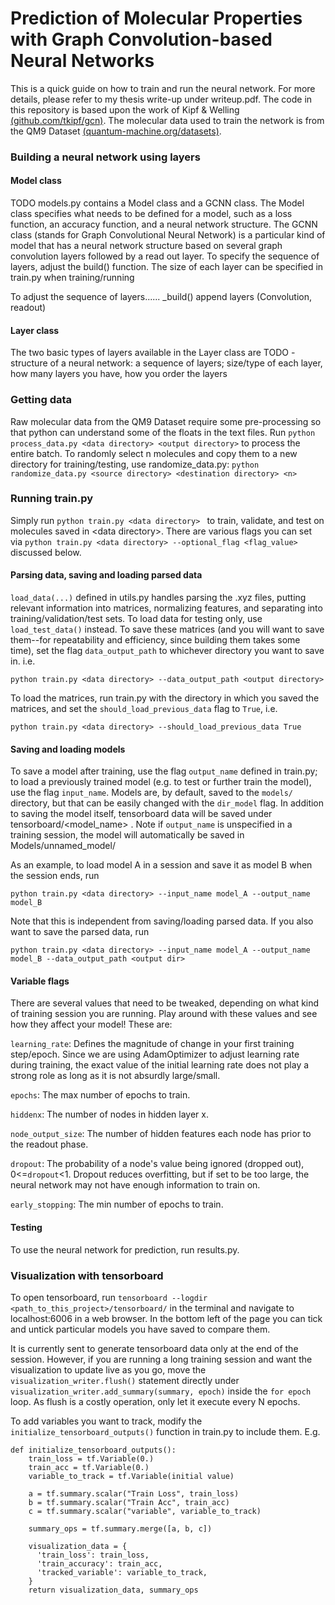 # Prediction of Molecular Properties with Graph Convolution-based Neural Networks

This is a quick guide on how to train and run the neural network. For more details, please refer to my thesis write-up under writeup.pdf. The code in this repository is based upon the work of Kipf & Welling [(github.com/tkipf/gcn)](github.com/tkipf/gcn). The molecular data used to train the network is from the QM9 Dataset [(quantum-machine.org/datasets)](quantum-machine.org/datasets).



### Building a neural network using layers

#### Model class
TODO
models.py contains a Model class and a GCNN class. The Model class specifies what needs to be defined for a model, such as a loss function, an accuracy function, and a neural network structure. The GCNN class (stands for Graph Convolutional Neural Network) is a particular kind of model that has a neural network structure based on several graph convolution layers followed by a read out layer. To specify the sequence of layers, adjust the build() function. The size of each layer can be specified in train.py when training/running



To adjust the sequence of layers......
_build()
append layers (Convolution, readout)



#### Layer class
The two basic types of layers available in the Layer class are 
TODO -structure of a neural network: a sequence of layers; size/type of each layer, how many layers you have, how you order the layers


### Getting data
Raw molecular data from the QM9 Dataset require some pre-processing so that python can understand some of the floats in the text files. Run `python process_data.py <data directory> <output directory>` to process the entire batch. To randomly select n molecules and copy them to a new directory for training/testing, use randomize_data.py: 
```python randomize_data.py <source directory> <destination directory> <n>```



### Running train.py
Simply run ```python train.py <data directory> ``` to train, validate, and test on molecules saved in \<data directory\>. There are various flags you can set via ```python train.py <data directory> --optional_flag <flag_value>``` discussed below. 



#### Parsing data, saving and loading parsed data
`load_data(...)` defined in utils.py handles parsing the .xyz files, putting relevant information into matrices, normalizing features, and separating into training/validation/test sets. To load data for testing only, use `load_test_data()` instead. To save these matrices (and you will want to save them--for repeatability and efficiency, since building them takes some time), set the flag `data_output_path` to whichever directory you want to save in. i.e.
```
python train.py <data directory> --data_output_path <output directory>
```


To load the matrices, run train.py with the directory in which you saved the matrices, and set the `should_load_previous_data` flag to `True`, i.e. 

```
python train.py <data directory> --should_load_previous_data True
```


#### Saving and loading models
To save a model after training, use the flag `output_name` defined in train.py; to load a previously trained model (e.g. to test or further train the model), use the flag `input_name`. Models are, by default, saved to the `models/` directory, but that can be easily changed with the `dir_model` flag. In addition to saving the model itself, tensorboard data will be saved under tensorboard/<model_name> . Note if `output_name` is unspecified in a training session, the model will automatically be saved in Models/unnamed_model/

As an example, to load model A in a session and save it as model B when the session ends, run
```
python train.py <data directory> --input_name model_A --output_name model_B 
```

Note that this is independent from saving/loading parsed data. If you also want to save the parsed data, run
```
python train.py <data directory> --input_name model_A --output_name model_B --data_output_path <output dir>
```


#### Variable flags
There are several values that need to be tweaked, depending on what kind of training session you are running. Play around with these values and see how they affect your model! These are:

`learning_rate`: Defines the magnitude of change in your first training step/epoch. Since we are using AdamOptimizer to adjust learning rate during training, the exact value of the initial learning rate does not play a strong role as long as it is not absurdly large/small. 

`epochs`: The max number of epochs to train. 

`hiddenx`: The number of nodes in hidden layer x. 

`node_output_size`: The number of hidden features each node has prior to the readout phase. 

`dropout`: The probability of a node's value being ignored (dropped out), 0<=`dropout`<1. Dropout reduces overfitting, but if set to be too large, the neural network may not have enough information to train on. 

`early_stopping`: The min number of epochs to train. 


#### Testing
To use the neural network for prediction, run results.py. 

### Visualization with tensorboard
To open tensorboard, run `tensorboard --logdir <path_to_this_project>/tensorboard/` in the terminal and navigate to localhost:6006 in a web browser. In the bottom left of the page you can tick and untick particular models you have saved to compare them.

It is currently sent to generate tensorboard data only at the end of the session. However, if you are running a long training session and want the visualization to update live as you go, move the `visualization_writer.flush()` statement directly under `visualization_writer.add_summary(summary, epoch)` inside the `for epoch` loop. As flush is a costly operation, only let it execute every N epochs. 


To add variables you want to track, modify the `initialize_tensorboard_outputs()` function in train.py to include them. E.g. 

```
def initialize_tensorboard_outputs():
    train_loss = tf.Variable(0.)
    train_acc = tf.Variable(0.)
    variable_to_track = tf.Variable(initial value)

    a = tf.summary.scalar("Train Loss", train_loss)
    b = tf.summary.scalar("Train Acc", train_acc)
    c = tf.summary.scalar("variable", variable_to_track)

    summary_ops = tf.summary.merge([a, b, c])

    visualization_data = {
      'train_loss': train_loss,
      'train_accuracy': train_acc,
      'tracked_variable': variable_to_track,
    }
    return visualization_data, summary_ops

```

